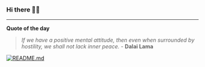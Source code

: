 ### Hi there 👋🏻


---

**Quote of the day**

> *If we have a positive mental attitude, then even when surrounded by hostility, we shall not lack inner peace.* - **Dalai Lama** 

[![README.md](https://github.com/marcolovazzano/marcolovazzano/actions/workflows/readme.yml/badge.svg?branch=main)](https://github.com/marcolovazzano/marcolovazzano/actions/workflows/readme.yml)
